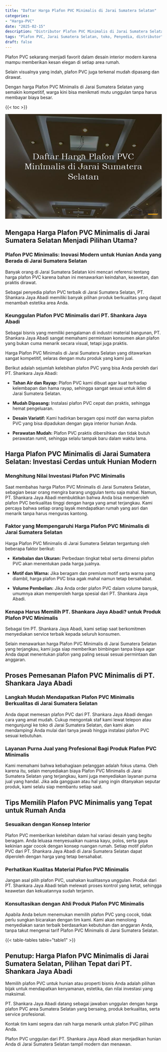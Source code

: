 ```yaml
---
title: "Daftar Harga Plafon PVC Minimalis di Jarai Sumatera Selatan"
categories: 
- "Harga-PVC"
date: "2025-02-15"
description: "Distributor Plafon PVC Minimalis di Jarai Sumatera Selatan untuk hunian, perkantoran, dan toko. Produk berkualitas, beragam motif, variasi warna modern, dengan servis pemasangan oleh tim profesional serta jaminan resmi!|Jasa penjualan Plafon PVC Minimalis di Jarai Sumatera Selatan bagi kebutuhan tempat tinggal, office, maupun gerai, dengan produk unggulan dan instalasi oleh teknisi profesional serta jaminan resmi.|Alternatif Plafon PVC Minimalis di Jarai Sumatera Selatan yang andal untuk hunian, kantor, dan gerai, bersama panel terbaik dan penempatan dikerjakan oleh tenaga ahli berpengalaman serta garansi resmi.|Penyediaan Plafon PVC Minimalis di Jarai Sumatera Selatan bagi tempat tinggal, perkantoran, serta toko, beserta material berkualitas dan penempatan oleh teknisi profesional, lengkap dengan kepastian resmi.}"
tags: "Plafon PVC, Jarai Sumatera Selatan, toko, Penyedia, distributor"
draft: false
---
```


Plafon PVC sekarang menjadi favorit dalam desain interior modern karena mampu memberikan kesan elegan di setiap area rumah.

Selain visualnya yang indah, plafon PVC juga terkenal mudah dipasang dan dirawat.

Dengan harga Plafon PVC Minimalis di Jarai Sumatera Selatan yang semakin kompetitif, warga kini bisa menikmati mutu unggulan tanpa harus membayar biaya besar.

{{< toc >}}

![Daftar Harga Plafon PVC Minimalis di Jarai Sumatera Selatan](/images/Harga-PVC/Daftar-Harga-Plafon-PVC-Minimalis-di-Jarai-Sumatera-Selatan.png)


## Mengapa Harga Plafon PVC Minimalis di Jarai Sumatera Selatan Menjadi Pilihan Utama?

### Plafon PVC Minimalis: Inovasi Modern untuk Hunian Anda yang Berada di Jarai Sumatera Selatan

Banyak orang di Jarai Sumatera Selatan kini mencari referensi tentang harga plafon PVC karena bahan ini menawarkan keindahan, keawetan, dan praktis dirawat.

Sebagai penyedia plafon PVC terbaik di Jarai Sumatera Selatan, PT. Shankara Jaya Abadi memiliki banyak pilihan produk berkualitas yang dapat menambah estetika area Anda.

### Keunggulan Plafon PVC Minimalis dari PT. Shankara Jaya Abadi

Sebagai bisnis yang memiliki pengalaman di industri material bangunan, PT. Shankara Jaya Abadi sangat memahami permintaan konsumen akan plafon yang bukan cuma menarik secara visual, tetapi juga praktis.

Harga Plafon PVC Minimalis di Jarai Sumatera Selatan yang ditawarkan sangat kompetitif, selaras dengan mutu produk yang kami jual.

Berikut adalah sejumlah kelebihan plafon PVC yang bisa Anda peroleh dari PT. Shankara Jaya Abadi:

- **Tahan Air dan Rayap:** Plafon PVC kami dibuat agar kuat terhadap kelembapan dan hama rayap, sehingga sangat sesuai untuk iklim di Jarai Sumatera Selatan.

- **Mudah Dipasang:** Instalasi plafon PVC cepat dan praktis, sehingga hemat pengeluaran.

- **Desain Variatif:** Kami hadirkan beragam opsi motif dan warna plafon PVC yang bisa dipadukan dengan gaya interior hunian Anda.

- **Perawatan Mudah:** Plafon PVC praktis dibersihkan dan tidak butuh perawatan rumit, sehingga selalu tampak baru dalam waktu lama.

## Harga Plafon PVC Minimalis di Jarai Sumatera Selatan: Investasi Cerdas untuk Hunian Modern

### Menghitung Nilai Investasi Plafon PVC Minimalis

Saat membahas harga Plafon PVC Minimalis di Jarai Sumatera Selatan, sebagian besar orang mengira barang unggulan tentu saja mahal. Namun, PT. Shankara Jaya Abadi membuktikan bahwa Anda bisa memperoleh plafon PVC berkualitas tinggi dengan harga yang amat terjangkau. Kami percaya bahwa setiap orang layak mendapatkan rumah yang asri dan menarik tanpa harus menguras kantong.

### Faktor yang Mempengaruhi Harga Plafon PVC Minimalis di Jarai Sumatera Selatan

Harga Plafon PVC Minimalis di Jarai Sumatera Selatan tergantung oleh beberapa faktor berikut:

- **Ketebalan dan Ukuran:** Perbedaan tingkat tebal serta dimensi plafon PVC akan menentukan pada harga jualnya.

- **Motif dan Warna:** Jika beragam dan premium motif serta warna yang diambil, harga plafon PVC bisa agak mahal namun tetap bersahabat.

- **Volume Pembelian:** Jika Anda order plafon PVC dalam volume banyak, umumnya akan memperoleh harga spesial dari PT. Shankara Jaya Abadi.

### Kenapa Harus Memilih PT. Shankara Jaya Abadi? untuk Produk Plafon PVC Minimalis

Sebagai tim PT. Shankara Jaya Abadi, kami setiap saat berkomitmen menyediakan service terbaik kepada seluruh konsumen.

Selain menawarkan harga Plafon PVC Minimalis di Jarai Sumatera Selatan yang terjangkau, kami juga siap memberikan bimbingan tanpa biaya agar Anda dapat menentukan plafon yang paling sesuai sesuai permintaan dan anggaran.

## Proses Pemesanan Plafon PVC Minimalis di PT. Shankara Jaya Abadi

### Langkah Mudah Mendapatkan Plafon PVC Minimalis Berkualitas di Jarai Sumatera Selatan

Anda dapat memesan plafon PVC dari PT. Shankara Jaya Abadi dengan cara yang amat mudah. Cukup mengontak staf kami lewat telepon atau mengunjungi ke toko di Jarai Sumatera Selatan, dan kami akan mendampingi Anda mulai dari tanya jawab hingga instalasi plafon PVC sesuai kebutuhan.

### Layanan Purna Jual yang Profesional Bagi Produk Plafon PVC Minimalis

Kami memahami bahwa kebahagiaan pelanggan adalah fokus utama. Oleh karena itu, selain menyediakan biaya Plafon PVC Minimalis di Jarai Sumatera Selatan yang terjangkau, kami juga menyediakan layanan purna jual yang handal. Jika ada gangguan atau hal yang ingin ditanyakan seputar produk, kami selalu siap membantu setiap saat.

## Tips Memilih Plafon PVC Minimalis yang Tepat untuk Rumah Anda

### Sesuaikan dengan Konsep Interior

Plafon PVC memberikan kelebihan dalam hal variasi desain yang begitu beragam. Anda leluasa menyesuaikan nuansa kayu, polos, serta gaya kekinian agar cocok dengan konsep ruangan rumah. Setiap motif plafon PVC dari PT. Shankara Jaya Abadi di Jarai Sumatera Selatan dapat diperoleh dengan harga yang tetap bersahabat.

### Perhatikan Kualitas Material Plafon PVC Minimalis

Jangan asal pilih plafon PVC, usahakan kualitasnya unggulan. Produk dari PT. Shankara Jaya Abadi telah melewati proses kontrol yang ketat, sehingga keawetan dan kekuatannya sudah terjamin.

### Konsultasikan dengan Ahli Produk Plafon PVC Minimalis

Apabila Anda belum menemukan memilih plafon PVC yang cocok, tidak perlu sungkan bicarakan dengan tim kami. Kami akan menolong menyediakan saran terbaik berdasarkan kebutuhan dan anggaran Anda, tanpa takut mengenai tarif Plafon PVC Minimalis di Jarai Sumatera Selatan.

{{< table-tables table="table1" >}}

## Penutup: Harga Plafon PVC Minimalis di Jarai Sumatera Selatan, Pilihan Tepat dari PT. Shankara Jaya Abadi

Memilih plafon PVC untuk hunian atau properti bisnis Anda adalah pilihan bijak untuk mendapatkan kenyamanan, estetika, dan nilai investasi yang maksimal.

PT. Shankara Jaya Abadi datang sebagai jawaban unggulan dengan harga plafon PVC area Sumatera Selatan yang bersaing, produk berkualitas, serta service profesional.

Kontak tim kami segera dan raih harga menarik untuk plafon PVC pilihan Anda.

Plafon PVC unggulan dari PT. Shankara Jaya Abadi akan menjadikan hunian Anda di Jarai Sumatera Selatan tampil modern dan menawan.